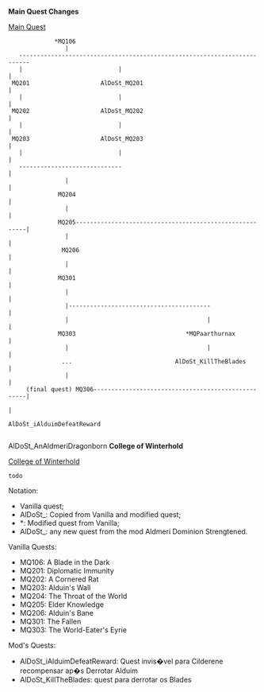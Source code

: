 
**Main Quest Changes**

[Main Quest](https://elderscrolls.fandom.com/wiki/Main_Quest_(Skyrim)#Quests)

```
             *MQ106
                |
   -------------------------------------------------------------------------
   |                           |                                           |
 MQ201                    AlDoSt_MQ201                                     |
   |                           |                                           |
 MQ202                    AlDoSt_MQ202                                     |
   |                           |                                           |
 MQ203                    AlDoSt_MQ203                                     |
   |                           |                                           |
   -----------------------------                                           |
                |                                                          |
              MQ204                                                        |
                |                                                          |
              MQ205--------------------------------------------------------|
                |                                                          |
               MQ206                                                       |
                |                                                          |           
              MQ301                                                        |
                |                                                          |
                |----------------------------------------                  |
                |                                       |                  |
              MQ303                               *MQPaarthurnax           |
                |                                       |                  |
               ...                             AlDoSt_KillTheBlades        |
                |                                                          | 
     (final quest) MQ306---------------------------------------------------|
                                                                           |   
                                                            AlDoSt_iAlduimDefeatReward
                                                                          

```
AlDoSt_AnAldmeriDragonborn
**College of Winterhold**

[College of Winterhold](https://elderscrolls.fandom.com/wiki/College_of_Winterhold_(Skyrim)#Quests)

```
todo
```

Notation:
* <X> Vanilla quest;
* AlDoSt_<X>: Copied from Vanilla and modified quest;
* *<X>: Modified quest from Vanilla;
* AlDoSt_<X>: any new quest from the mod Aldmeri Dominion Strengtened.

Vanilla Quests: 
* MQ106: A Blade in the Dark
* MQ201: Diplomatic Immunity
* MQ202: A Cornered Rat
* MQ203: Alduin's Wall
* MQ204: The Throat of the World
* MQ205: Elder Knowledge
* MQ206: Alduin's Bane
* MQ301: The Fallen
* MQ303: The World-Eater's Eyrie

Mod's Quests:
* AlDoSt_iAlduimDefeatReward: Quest invis�vel para Cilderene recompensar ap�s Derrotar Alduim
* AlDoSt_KillTheBlades: quest para derrotar os Blades












